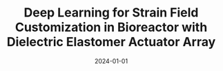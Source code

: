 ---
title: "Deep Learning for Strain Field Customization in Bioreactor with Dielectric Elastomer Actuator Array"
collection: publications
category: manuscripts
permalink: /publication/2024-01-01-deep-learning-strain-field
# excerpt: 'In the field of biomechanics, customizing complex strain fields according to specific requirements poses an important challenge for bioreactor technology, primarily due to the intricate coupling and nonlinear actuation of actuator arrays, which complicates the precise control of strain fields. This paper introduces a bioreactor designed with a 9 × 9 array of independently controllable dielectric elastomer actuators (DEAs), addressing this challenge. We employ image regression-based machine learning for both replicating target strain fields through inverse control and rapidly predicting feasible strain fields generated by the bioreactor in response to control inputs via forward control. To generate training data, a finite element analysis (FEA) simulation model was developed. In the FEA, the device was prestretched, followed by the random assignment of voltages to each pixel, yielding 10,000 distinct output strain field images for the training set. For inverse control, a multilayer perceptron (MLP) is utilized to predict control inputs from images, whereas, for forward control, MLP maps control inputs to low-resolution images, which are then upscaled to high-resolution outputs through a super-resolution generative adversarial network (SRGAN). Demonstrations include inputting biomechanically significant strain fields, where the method successfully replicated the intended fields. Additionally, by using various tumor–stroma interfaces as inputs, the bioreactor demonstrated its ability to customize strain fields accordingly, showcasing its potential as an advanced testbed for tumor biomechanics research.'
date: 2024-01-01
venue: 'Cyborg and Bionic Systems'
paperurl: 'https://wang5056.github.io/files/Wang et al. - 2024 - Deep Learning for Strain Field Customization in Bioreactor with Dielectric Elastomer Actuator Array.pdf'
bibtexurl: 'https://wang5056.github.io/files/WangDeepLearning2024.bib'
citation: 'Wang, Jue and Sarkar, Dhirodaatto and Mohan, Atulya and Lee, Mina and Ma, Zeyu and Chortos, Alex. (2024). "Deep Learning for Strain Field Customization in Bioreactor with Dielectric Elastomer Actuator Array." <i>Cyborg and Bionic Systems</i>, 5, 0155.'
---